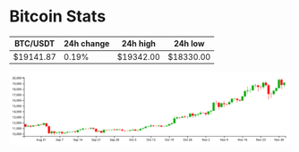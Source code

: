 # Bitcoin Stats

BTC/USDT|24h change|24h high|24h low|
|---|---|---|---|
|$19141.87|0.19%|$19342.00|$18330.00|

<img src="./chart.svg">
